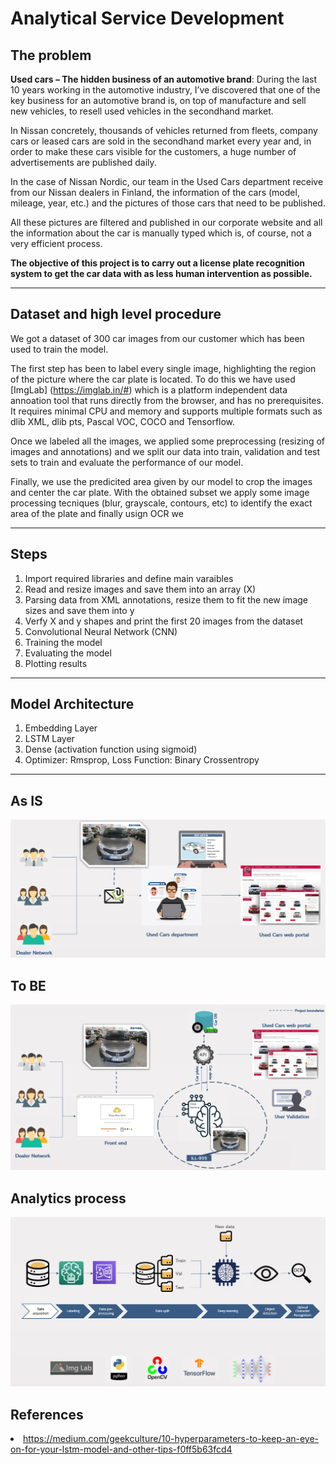 # Analytical Service Development

## The problem



**Used cars – The hidden business of an automotive brand**: During the last 10 years working in the automotive industry, I’ve discovered that one of the key business for an automotive brand is, on top of manufacture and sell new vehicles, to resell used vehicles in the secondhand market.

In Nissan concretely, thousands of vehicles returned from fleets, company cars or leased cars are sold in the secondhand market every year and, in order to make these cars visible for the customers, a huge number of advertisements are published daily.

In the case of Nissan Nordic, our team in the Used Cars department receive from our Nissan dealers in Finland, the information of the cars (model, mileage, year, etc.) and the pictures of those cars that need to be published.

All these pictures are filtered and published in our corporate website and all the information about the car is manually typed which is, of course,  not a very efficient process.

**The objective of this project is to carry out a license plate recognition system to get the car data with as less human intervention as possible.**

<hr>

## Dataset and high level procedure

We got a dataset of 300 car images from our customer which has been used to train the model.

The first step has been to label every single image, highlighting the region of the picture where the car plate is located. To do this we have used [ImgLab] (https://imglab.in/#) which is a platform independent data annoation tool that runs directly from the browser, and has no prerequisites. It requires minimal CPU and memory and supports multiple formats such as dlib XML, dlib pts, Pascal VOC, COCO and Tensorflow.

Once we labeled all the images, we applied some preprocessing (resizing of images and annotations) and we split our data into train, validation and test sets to train and evaluate the performance of our model.

Finally, we use the predicited area given by our model to crop the images and center the car plate. With the obtained subset we apply some image processing tecniques (blur, grayscale, contours, etc) to identify the exact area of the plate and finally usign OCR we

<hr>

## Steps

<ol type="1">
    <li>Import required libraries and define main varaibles</li>
    <li>Read and resize images and save them into an array (X)</li>
    <li>Parsing data from XML annotations, resize them to fit the new image sizes and save them into y</li>
    <li>Verfy X and y shapes and print the first 20 images from the dataset</li>
    <li>Convolutional Neural Network (CNN)</li>
    <li>Training the model</li>
    <li>Evaluating the model</li>
    <li>Plotting results</li>
</ol>

<hr>

## Model Architecture

<ol type="1">
    <li>Embedding Layer</li>
    <li>LSTM Layer</li>
    <li>Dense (activation function using sigmoid)</li>
    <li>Optimizer: Rmsprop, Loss Function: Binary Crossentropy</li>
</ol>

<hr>

## As IS

![](image/README/1651762094471.png)

## To BE

![](image/README/1651762191707.png)

## Analytics process

![](image/README/1651762288462.png)

## References

<li><a href=https://medium.com/geekculture/10-hyperparameters-to-keep-an-eye-on-for-your-lstm-model-and-other-tips-f0ff5b63fcd4>
    https://medium.com/geekculture/10-hyperparameters-to-keep-an-eye-on-for-your-lstm-model-and-other-tips-f0ff5b63fcd4
</li>
